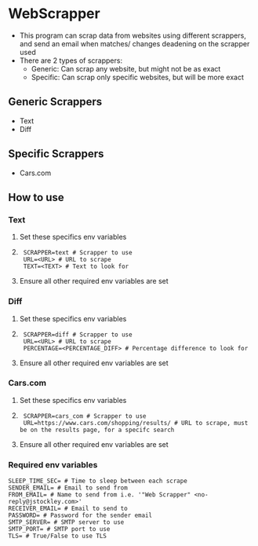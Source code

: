 # WebScrapper
* This program can scrap data from websites using different scrappers, and send an email when 
matches/ changes deadening on the scrapper used
* There are 2 types of scrappers:
    - Generic: Can scrap any website, but might not be as exact
    - Specific: Can scrap only specific websites, but will be more exact

## Generic Scrappers
 - Text
 - Diff

## Specific Scrappers
 - Cars.com

## How to use
### Text
1. Set these specifics env variables
2. ```dotenv
    SCRAPPER=text # Scrapper to use
    URL=<URL> # URL to scrape
    TEXT=<TEXT> # Text to look for
   ```
3. Ensure all other required env variables are set

### Diff
1. Set these specifics env variables
2. ```dotenv
    SCRAPPER=diff # Scrapper to use
    URL=<URL> # URL to scrape
    PERCENTAGE=<PERCENTAGE_DIFF> # Percentage difference to look for
   ```
3. Ensure all other required env variables are set

### Cars.com
1. Set these specifics env variables
2. ```dotenv
    SCRAPPER=cars_com # Scrapper to use
    URL=https://www.cars.com/shopping/results/ # URL to scrape, must be on the results page, for a specifc search
   ```
3. Ensure all other required env variables are set

### Required env variables
```dotenv
SLEEP_TIME_SEC= # Time to sleep between each scrape
SENDER_EMAIL= # Email to send from
FROM_EMAIL= # Name to send from i.e. '"Web Scrapper" <no-reply@jstockley.com>'
RECEIVER_EMAIL= # Email to send to
PASSWORD= # Password for the sender email
SMTP_SERVER= # SMTP server to use
SMTP_PORT= # SMTP port to use
TLS= # True/False to use TLS
```